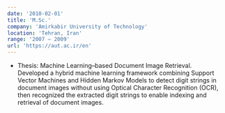 ```yaml
---
date: '2010-02-01'
title: 'M.Sc.'
company: 'Amirkabir University of Technology'
location: 'Tehran, Iran'
range: '2007 – 2009'
url: 'https://aut.ac.ir/en'
---
```


- Thesis: Machine Learning–based Document Image Retrieval.  
  Developed a hybrid machine learning framework combining Support Vector Machines and Hidden Markov Models to detect digit strings in document images without using Optical Character Recognition (OCR), then recognized the extracted digit strings to enable indexing and retrieval of document images.
